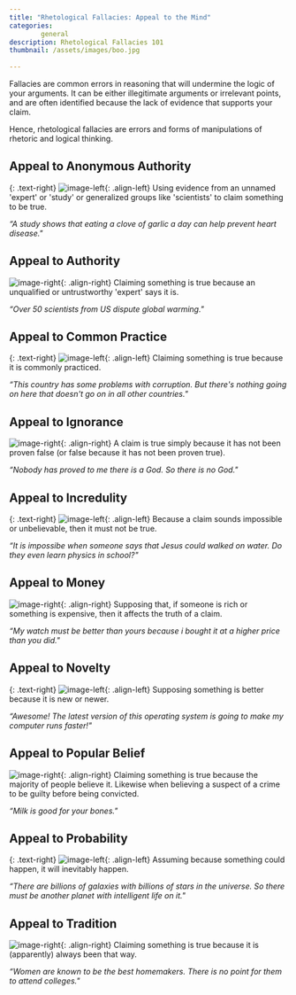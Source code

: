 ```yaml
---
title: "Rhetological Fallacies: Appeal to the Mind"
categories:
        general
description: Rhetological Fallacies 101
thumbnail: /assets/images/boo.jpg
  
---
```


Fallacies are common errors in reasoning that will undermine the logic of your arguments. It can be either illegitimate arguments or irrelevant points, and are often identified because the lack of evidence that supports your claim.

Hence, rhetological fallacies are errors and forms of manipulations of rhetoric and logical thinking.


## **Appeal to Anonymous Authority** ##
{: .text-right}
![image-left](http://i.imgur.com/8oNRNcn.png){: .align-left}
Using evidence from an unnamed 'expert' or 'study' or generalized groups like 'scientists' to claim something to be true.

*“A study shows that eating a clove of garlic a day can help prevent heart disease."*


## **Appeal to Authority** ##

![image-right](http://i.imgur.com/7vTP0e1.png){: .align-right}
Claiming something is true because an unqualified or untrustworthy 'expert' says it is.

*“Over 50 scientists from US dispute global warming."*


## **Appeal to Common Practice** ##
{: .text-right}
![image-left](http://i.imgur.com/nMn1HRe.png){: .align-left}
Claiming something is true because it is commonly practiced.

*“This country has some problems with corruption. But there's nothing going on here that doesn't go on in all other countries."*


## **Appeal to Ignorance** ##

![image-right](http://i.imgur.com/9aO8QtQ.png){: .align-right}
A claim is true simply because it has not been proven false (or false because it has not been proven true).

*“Nobody has proved to me there is a God. So there is no God."*


## **Appeal to Incredulity** ##
{: .text-right}
![image-left](http://i.imgur.com/bOO5BVJ.png){: .align-left}
Because a claim sounds impossible or unbelievable, then it must not be true.

*“It is impossibe when someone says that Jesus could walked on water. Do they even learn physics in school?"*



## **Appeal to Money** ##

![image-right](http://i.imgur.com/vNtZq66.png){: .align-right}
Supposing that, if someone is rich or something is expensive, then it affects the truth of a claim.

*“My watch must be better than yours because i bought it at a higher price than you did."*



## **Appeal to Novelty** ##
{: .text-right}
![image-left](http://i.imgur.com/JOuGXoD.png){: .align-left}
Supposing something is better because it is new or newer.

*“Awesome! The latest version of this operating system is going to make my computer runs faster!"*


## **Appeal to Popular Belief** ##

![image-right](http://i.imgur.com/qV0ObUn.png){: .align-right}
Claiming something is true because the majority of people believe it. Likewise when believing a suspect of a crime to be guilty before being convicted.

*“Milk is good for your bones."*



## **Appeal to Probability** ##
{: .text-right}
![image-left](http://i.imgur.com/QF8Kt0Q.png){: .align-left}
Assuming because something could happen, it will inevitably happen.

*“There are billions of galaxies with billions of stars in the universe. So there must be another planet with intelligent life on it."*


## **Appeal to Tradition** ##

![image-right](http://i.imgur.com/wusOR4n.png){: .align-right}
Claiming something is true because it is (apparently) always been that way.

*“Women are known to be the best homemakers. There is no point for them to attend colleges."*
